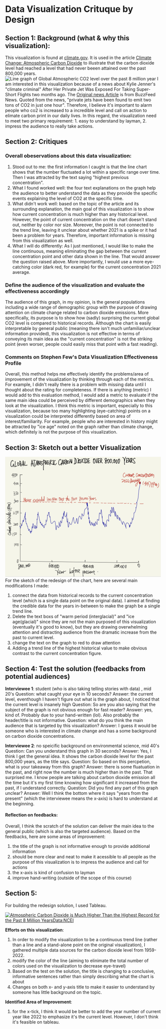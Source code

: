 # Data Visualization Crituque by Design 

## Section 1: Background (what & why this visualization):
This visualization is found at [climate.gov](https://www.climate.gov/media/14605). It is used in the article [Climate Change: Atmospheric Carbon Dioxide](https://www.climate.gov/news-features/understanding-climate/climate-change-atmospheric-carbon-dioxide) to illustrate that the carbon dioxide level had reached a level that had never beeen attained over the past 800,000 years. 
![Line graph of Global Atmospheric CO2 level over the past 8 million year](https://www.climate.gov/sites/default/files/2022-06/ClimateDashboard-atmospheric-carbon-dioxide-image-20220616-1400px_0.jpg)
I am interested in this visualization because of a news about Kylie Jenner's "climate criminal"  After Her Private Jet Was Exposed For Taking Super-Short Flights two months ago. The [Original news Article](https://www.buzzfeednews.com/article/stephaniesoteriou/kylie-jenner-climate-criminal-private-jet) is from BuzzFeed News. Quoted from the news, "private jets have been found to emit two tons of CO2 in just one hour". Therefore, I believe it's important to alarm people who co2 is increased to a incredible level and call on action to elimate carbon print in our daily lives. In this regard, the visualization need to meet two primary requirement: 1. easy to understand by layman, 2. impress the audience to really take actions. 

## Section 2: Critiques

### Overall obeservations about this data visualization:
1. Stood out to me: the first information I caught is that the line chart shows that the number fluctuated a lot within a specific range over time. Then I was attracted by the text saying "highest previous concentration". 
2. What I found worked well: the four text explanations on the graph help the audience to better understand the data as they provide the specific events explaining the level of CO2 at the specific time. 
3. What didn't work well: based on the topic of the article and its surrounding explanation, the main goal of this visualization is to show how current concentration is much higher than any historical level. However, the point of current concentration on the chart doesn't stand out, neither by color nor size. Moreover, the point is not connected to the trend line, leaving it unclear about whether 2021 is a spike or it had been a problem for years. Therefore, important information is missing from this visualization as well. 
4. What I will do differently: As I just mentioned, I would like to make the line continuous, meaning eliminating the gap between the current concentration point and other data shown in the line. That would answer the question raised above. More importantly, I would use a more eye-catching color (dark red, for example) for the current concentration 2021 average. 

### Define the audience of the visualization and evaluate the effectiveness accordingly
The audience of this graph, in my opinion, is the general populations including a wide range of demographic group with the purpose of drawing attention on climate change related to carbon dioxide emissions. More specifically, its purpose is to show how (sadly) surprising the current global CO2 level is compared to historical records. Although the chart is easily interpretable by general public (meaning there isn't much unfamiliar/unclear information provided), this visualization is not effective in terms of conveying its main idea as the "current concentration" is not the striking point (even worser, people could easily miss that point with a fast reading). 


### Comments on Stephen Few's Data Visualization Effectiveness Profile
Overall, this method helps me effectively identify the problems/area of improvement of the visualization by thinking through each of the metrics. For example, I didn't really there is a problem with missing data until I thought about the rating for completeness. If there is anything (metric) I would add to this evaluation method, I would add a metric to evaluate if the same main idea could be perceived by different demographics when they look at the visualization. I think this metric is important, especially to this visualization, because too many highlighting (eye-catching) points on a visualization could be interpreted differently based on area of interest/familiarity. For example, people who are interested in history might be attracted by "ice age" noted on the graph rather than climate change, which definitely is not the purpose of this visualization. 


## Section 3: Sketch out a better Visualization
![test](/Sketch_s3.jpg)
For the sketch of the redesign of the chart, here are several main modifications I made:
1. connect the data from historical records to the current concentration level (which is a single data point on the original data). I aimed at finding the credible data for the years in-between to make the graph be a single trend line. 
2. Delete the text boxs of "warm period (interglacial)" and "ice age(glacial)" since they are not the main purposed of this visualization (eventually it's good to know), but they are drawing overwhelming attention and distracting audience from the dramatic increase from the past to current level.
3. change the text on the graph to red to draw attention
4. Adding a trend line of the highest historical value to make obvious contrast to the current concentration figure.

## Section 4: Test the solution (feedbacks from potential audiences)

**Interviewee 1**: student (who is also taking telling stories with data) , mid 20's
Question: what caught your eye in 10 seconds?
Answer: the current level, eventhough I haven't figure out what is the graph about, I noticed that the current level is insanely high
Question: So are you also saying that the subject of the graph is not obvious enough for fast reader?
Answer: yes, kind of. Probably due to your hand-written (lol). Also probably the header/title is not informative.
Question: what do you think the main audience that is targeted by this visualization?
Answer: I guess it would be someone who is interested in climate change and has a some background on carbon dioxide concentrations.

**Interviewee 2**: no speicific background on environmental science, mid 40's
Question: Can you understand this graph in 30 seconds?
Answer: Yes, I think I get the general idea. It shows the carbon dioxide level for the past 800,000 years, as the title says.
Question: So based on this percpetion, what is your takeaway from this graph?
Answer: there is some fluatuation in the past, and right now the number is much higher than in the past. That surprised me. I know people are talking about carbon dioxide emission all the time but it's my first time knowing how significant it increased from the past, if I understand correctly.
Question: Did you find any part of this graph unclear?
Answer: Well I think the bottom where it says "years from the present" (which the interviewee means the x-axis) is hard to understand at the beginning.

#### Reflection on feedbacks:
Overall, I think the scratch of the solution can deliver the main idea to the general public (which is also the targeted audience). Based on the feedbacks, here are some areas of improvement:
1. the title of the graph is not informative enough to provide additional information
2. should be more clear and neat to make it acessible to all people as the purpose of this visualization is to impress the audience and call for actions
3. the x-axis is kind of confusion to layman
5. improve hand-writing (outside of the scope of this course)


## Section 5:
For building the redesign solution, I used Tableau. 
<div class='tableauPlaceholder' id='viz1663569939891' style='position: relative'><noscript><a href='#'><img alt='Atmospheric Carbon Dioxide is Much Higher Than the Highest Record for the Past 8 Million YearsData:NCEI ' src='https:&#47;&#47;public.tableau.com&#47;static&#47;images&#47;Ca&#47;CarbonDioxideover800000years&#47;Sheet1&#47;1_rss.png' style='border: none' /></a></noscript><object class='tableauViz'  style='display:none;'><param name='host_url' value='https%3A%2F%2Fpublic.tableau.com%2F' /> <param name='embed_code_version' value='3' /> <param name='site_root' value='' /><param name='name' value='CarbonDioxideover800000years&#47;Sheet1' /><param name='tabs' value='no' /><param name='toolbar' value='yes' /><param name='static_image' value='https:&#47;&#47;public.tableau.com&#47;static&#47;images&#47;Ca&#47;CarbonDioxideover800000years&#47;Sheet1&#47;1.png' /> <param name='animate_transition' value='yes' /><param name='display_static_image' value='yes' /><param name='display_spinner' value='yes' /><param name='display_overlay' value='yes' /><param name='display_count' value='yes' /><param name='language' value='en-US' /><param name='filter' value='publish=yes' /></object></div>  

**Efforts on this visualization**: 
1. In order to modify the visualization to be a continuous trend line (rather than a line and a stand-alone point on the original visualization), I gathered multiple data sources for the carbon dioxide level from 1959-2022. 
2. modify the color of the line (aiming to elinimate the total number of colors used on the visualization to decrease eye-travel)
3. Based on the test on the solution, the title is changing to a conclusive, informative sentences rather than simply describing what the chart is about
4. Changes on both x- and y-axis title to make it easier to understand by someone has little background on the topic.


**Identified Area of Improvement**:
1. for the x-tick, I think it would be better to add the year number of current year like 2022 to emphasize it's the current level. However, I don't think it's feasible on tableau.


